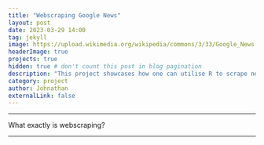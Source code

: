 ```yaml
---
title: "Webscraping Google News"
layout: post
date: 2023-03-29 14:00
tag: jekyll
image: https://upload.wikimedia.org/wikipedia/commons/3/33/Google_News.png?20211029151451
headerImage: true
projects: true
hidden: true # don't count this post in blog pagination
description: "This project showcases how one can utilise R to scrape news articles from GoogleNews."
category: project
author: Johnathan
externalLink: false
---
```



---
What exactly is webscraping?

---
